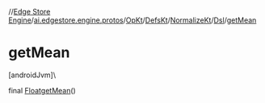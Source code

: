 //[Edge Store Engine](../../../../../../index.md)/[ai.edgestore.engine.protos](../../../../index.md)/[OpKt](../../../index.md)/[DefsKt](../../index.md)/[NormalizeKt](../index.md)/[Dsl](index.md)/[getMean](get-mean.md)

# getMean

[androidJvm]\

final [Float](https://developer.android.com/reference/kotlin/java/lang/Float.html)[getMean](get-mean.md)()
